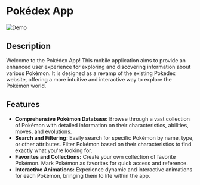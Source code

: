 # Pokédex App

![Demo](https://i.imgur.com/bbxt2Rx.gif)


## Description

Welcome to the Pokédex App! This mobile application aims to provide an enhanced user experience for exploring and discovering information about various Pokémon. It is designed as a revamp of the existing Pokédex website, offering a more intuitive and interactive way to explore the Pokémon world.

## Features

- **Comprehensive Pokémon Database:** Browse through a vast collection of Pokémon with detailed information on their characteristics, abilities, moves, and evolutions.
- **Search and Filtering:** Easily search for specific Pokémon by name, type, or other attributes. Filter Pokémon based on their characteristics to find exactly what you're looking for.
- **Favorites and Collections:** Create your own collection of favorite Pokémon. Mark Pokémon as favorites for quick access and reference.
- **Interactive Animations:** Experience dynamic and interactive animations for each Pokémon, bringing them to life within the app.
